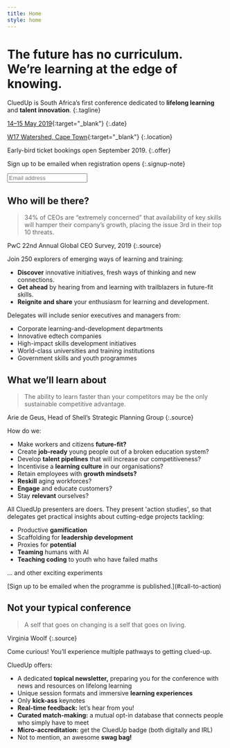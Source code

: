 ```yaml
---
title: Home
style: home
---
```


# The future has no curriculum.<br>We’re learning at the edge of knowing.

CluedUp is South Africa’s first conference dedicated to **lifelong learning** and&nbsp;**talent&nbsp;innovation**.
{:.tagline}

<section class="call-to-action" markdown="1" id="call-to-action">

<!-- For setting this link, see https://stackoverflow.com/a/19867654/1781075 -->
[14–15 May 2019](https://calendar.google.com/calendar/r/eventedit?text=CluedUp+Conference&dates=20200514/20200516&details=For+details,+link+here:+https://cluedupconference.com&location=Workshop17+Watershed,+Cape+Town){:target="_blank"}
{:.date}

[W17 Watershed, Cape Town](https://goo.gl/maps/bDDgMbAmKzbpcTZQ7){:target="_blank"}
{:.location}

Early-bird ticket bookings open September 2019. 
{:.offer}

Sign up to be emailed when registration opens
{:.signup-note}

<form data-netlify="true" name="email-signup" method="POST">
    <input type="email" name="email" placeholder="Email address">
</form>

</section>

<section class="info" markdown="1">

## Who will be there?

> 34% of CEOs are “extremely concerned” that availability of key skills will hamper their company’s growth, placing the issue 3rd in their top 10 threats.

PwC 22nd Annual Global CEO Survey, 2019
{:.source}

Join 250 explorers of emerging ways of learning and training:

- **Discover** innovative initiatives, fresh ways of thinking and new connections.
- **Get ahead** by hearing from and learning with trailblazers in future-fit skills.
- **Reignite and share** your enthusiasm for learning and development.

Delegates will include senior executives and managers from:

- Corporate learning-and-development departments
- Innovative edtech companies
- High-impact skills development initiatives 
- World-class universities and training institutions
- Government skills and youth programmes

</section>

<section class="info" markdown="1">

## What we’ll learn about

> The ability to learn faster than your competitors may be the only sustainable competitive advantage.

Arie de Geus, Head of Shell’s Strategic Planning Group
{:.source}

How do we:

- Make workers and citizens **future-fit?**
- Create **job-ready** young people out of a broken education system?
- Develop **talent pipelines** that will increase our competitiveness?
- Incentivise a **learning culture** in our organisations?
- Retain employees with **growth mindsets?** 
- **Reskill** aging workforces? 
- **Engage** and educate customers?
- Stay **relevant** ourselves?

All CluedUp presenters are doers. They present 'action studies', so that delegates get practical insights about cutting-edge projects tackling:

- Productive **gamification** 
- Scaffolding for **leadership development**
- Proxies for **potential**
- **Teaming** humans with AI
- **Teaching coding** to youth who have failed maths

… and other exciting experiments

</section>

<section class="call-to-action" markdown="1">
[Sign up to be emailed when the programme is published.](#call-to-action)
</section>


<section class="info" markdown="1">

## Not your typical conference

> A self that goes on changing is a self that goes on living.

Virginia Woolf
{:.source}

Come curious! You’ll experience multiple pathways to getting clued-up.

CluedUp offers:

- A dedicated **topical newsletter,** preparing you for the conference with news and resources on lifelong learning
- Unique session formats and immersive **learning experiences**
- Only **kick-ass** keynotes
- **Real-time feedback:** let’s hear from you! 
- **Curated match-making:** a mutual opt-in database that connects people who simply have to meet
- **Micro-accreditation:** get the CluedUp badge (both digitally and IRL) 
- Not to mention, an awesome **swag bag!**

</section>
